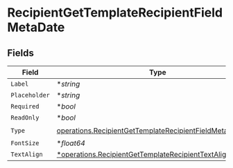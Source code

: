 # RecipientGetTemplateRecipientFieldMetaDate


## Fields

| Field                                                                                                                                  | Type                                                                                                                                   | Required                                                                                                                               | Description                                                                                                                            |
| -------------------------------------------------------------------------------------------------------------------------------------- | -------------------------------------------------------------------------------------------------------------------------------------- | -------------------------------------------------------------------------------------------------------------------------------------- | -------------------------------------------------------------------------------------------------------------------------------------- |
| `Label`                                                                                                                                | **string*                                                                                                                              | :heavy_minus_sign:                                                                                                                     | N/A                                                                                                                                    |
| `Placeholder`                                                                                                                          | **string*                                                                                                                              | :heavy_minus_sign:                                                                                                                     | N/A                                                                                                                                    |
| `Required`                                                                                                                             | **bool*                                                                                                                                | :heavy_minus_sign:                                                                                                                     | N/A                                                                                                                                    |
| `ReadOnly`                                                                                                                             | **bool*                                                                                                                                | :heavy_minus_sign:                                                                                                                     | N/A                                                                                                                                    |
| `Type`                                                                                                                                 | [operations.RecipientGetTemplateRecipientFieldMetaTypeDate](../../models/operations/recipientgettemplaterecipientfieldmetatypedate.md) | :heavy_check_mark:                                                                                                                     | N/A                                                                                                                                    |
| `FontSize`                                                                                                                             | **float64*                                                                                                                             | :heavy_minus_sign:                                                                                                                     | N/A                                                                                                                                    |
| `TextAlign`                                                                                                                            | [*operations.RecipientGetTemplateRecipientTextAlign4](../../models/operations/recipientgettemplaterecipienttextalign4.md)              | :heavy_minus_sign:                                                                                                                     | N/A                                                                                                                                    |